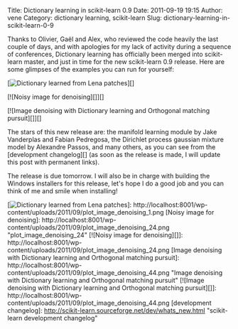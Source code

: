 Title: Dictionary learning in scikit-learn 0.9
Date: 2011-09-19 19:15
Author: vene
Category: dictionary learning, scikit-learn
Slug: dictionary-learning-in-scikit-learn-0-9

Thanks to Olivier, Gaël and Alex, who reviewed the code heavily the last
couple of days, and with apologies for my lack of activity during a
sequence of conferences, Dictionary learning has officially been merged
into scikit-learn master, and just in time for the new scikit-learn 0.9
release. Here are some glimpses of the examples you can run for
yourself:

[![Dictionary learned from Lena patches][]][]

[![Noisy image for denoising][]][]

[![Image denoising with Dictionary learning and Orthogonal matching
pursuit][]][]

The stars of this new release are: the manifold learning module by Jake
Vanderplas and Fabian Pedregosa, the Dirichlet process gaussian mixture
model by Alexandre Passos, and many others, as you can see from the
[development changelog][] (as soon as the release is made, I will update
this post with permanent links).

The release is due tomorrow. I will also be in charge with building the
Windows installers for this release, let's hope I do a good job and you
can think of me and smile when installing!

  [Dictionary learned from Lena patches]: http://localhost:8001/wp-content/uploads/2011/09/plot_image_denoising_1.png
    "plot_image_denoising_1"
  [![Dictionary learned from Lena patches][]]: http://localhost:8001/wp-content/uploads/2011/09/plot_image_denoising_1.png
  [Noisy image for denoising]: http://localhost:8001/wp-content/uploads/2011/09/plot_image_denoising_24.png
    "plot_image_denoising_24"
  [![Noisy image for denoising][]]: http://localhost:8001/wp-content/uploads/2011/09/plot_image_denoising_24.png
  [Image denoising with Dictionary learning and Orthogonal matching
  pursuit]: http://localhost:8001/wp-content/uploads/2011/09/plot_image_denoising_44.png
    "Image denoising with Dictionary learning and Orthogonal matching pursuit"
  [![Image denoising with Dictionary learning and Orthogonal matching
  pursuit][]]: http://localhost:8001/wp-content/uploads/2011/09/plot_image_denoising_44.png
  [development changelog]: http://scikit-learn.sourceforge.net/dev/whats_new.html
    "scikit-learn development changelog"
